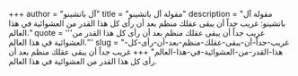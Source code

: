 +++
author = "آل باتشينو"
title = "مقولة آل باتشينو"
description = "مقولة آل باتشينو: غريب جداً أن يبقى عقلك منظم بعد أن رأى كل هذا القدر من العشوائية في هذا العالم."
quote = '''غريب جداً أن يبقى عقلك منظم بعد أن رأى كل هذا القدر من العشوائية في هذا العالم.''' 
slug = "غريب-جداً-أن-يبقى-عقلك-منظم-بعد-أن-رأى-كل-هذا-القدر-من-العشوائية-في-هذا-العالم"
+++
غريب جداً أن يبقى عقلك منظم بعد أن رأى كل هذا القدر من العشوائية في هذا العالم.

